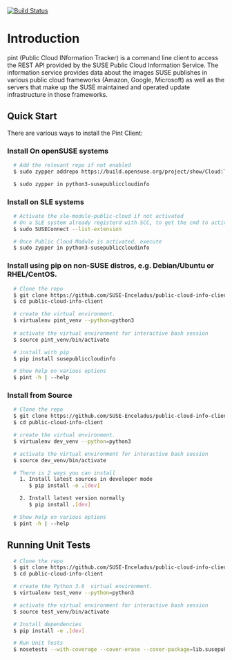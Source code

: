 [![Build Status](https://travis-ci.com/SUSE-Enceladus/public-cloud-info-client.svg?branch=master)](https://travis-ci.com/SUSE-Enceladus/public-cloud-info-client)

# Introduction

pint (Public Cloud INformation Tracker) is a command line client to access
the REST API provided by the SUSE Public Cloud Information Service. The
information service provides data about the images SUSE publishes in various
public cloud frameworks (Amazon, Google, Microsoft) as well as the
servers that make up the SUSE maintained and operated update infrastructure
in those frameworks.

## Quick Start

There are various ways to install the Pint Client:

### Install On openSUSE systems 

```bash
  # Add the relevant repo if not enabled
  $ sudo zypper addrepo https://build.opensuse.org/project/show/Cloud:Tools <alias>  

  $ sudo zypper in python3-susepubliccloudinfo
```

### Install on SLE systems

```bash
  # Activate the sle-module-public-cloud if not activated
  # On a SLE system already registerd with SCC, to get the cmd to activate, run
  $ sudo SUSEConnect --list-extension

  # Once Public Cloud Module is activated, execute
  $ sudo zypper in python3-susepubliccloudinfo
```

### Install using pip on non-SUSE distros, e.g. Debian/Ubuntu or RHEL/CentOS. 

```bash   
  # Clone the repo
  $ git clone https://github.com/SUSE-Enceladus/public-cloud-info-client
  $ cd public-cloud-info-client

  # create the virtual environment.
  $ virtualenv pint_venv --python=python3
  
  # activate the virtual environment for interactive bash session 
  $ source pint_venv/bin/activate

  # install with pip
  $ pip install susepubliccloudinfo

  # Show help on various options
  $ pint -h | --help
```

### Install from Source

```bash
  # Clone the repo
  $ git clone https://github.com/SUSE-Enceladus/public-cloud-info-client
  $ cd public-cloud-info-client

  # create the virtual environment.
  $ virtualenv dev_venv --python=python3

  # activate the virtual environment for interactive bash session
  $ source dev_venv/bin/activate

  # There is 2 ways you can install
    1. Install latest sources in developer mode
       $ pip install -e .[dev]

    2. Install latest version normally
       $ pip install .[dev]

  # Show help on various options
  $ pint -h | --help
```

## Running Unit Tests

```bash
  # Clone the repo
  $ git clone https://github.com/SUSE-Enceladus/public-cloud-info-client
  $ cd public-cloud-info-client

  # create the Python 3.6  virtual environment.
  $ virtualenv test_venv --python=python3

  # activate the virtual environment for interactive bash session
  $ source test_venv/bin/activate

  # Install dependencies 
  $ pip install -e .[dev] 

  # Run Unit Tests
  $ nosetests --with-coverage --cover-erase --cover-package=lib.susepubliccloudinfoclient --cover-xml
```

